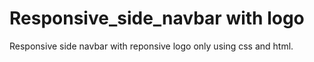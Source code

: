 # Responsive_side_navbar with logo
Responsive side navbar with reponsive logo only using css and html.
